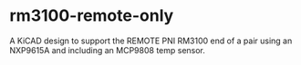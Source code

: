 # rm3100-remote-only
A KiCAD design to support the REMOTE PNI RM3100 end of a pair using an NXP9615A and including an MCP9808 temp sensor.
